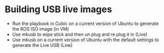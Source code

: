 # Building USB live images

- Run the playbook in Cubic on a current version of Ubuntu to generate the ROS ISO image (in VM)
- Use mkusb to wipe stick and then un plug and re plug it in (Live)
- Use mkusb on a current version of Ubuntu with the default settings to generate the Live USB (Live)
